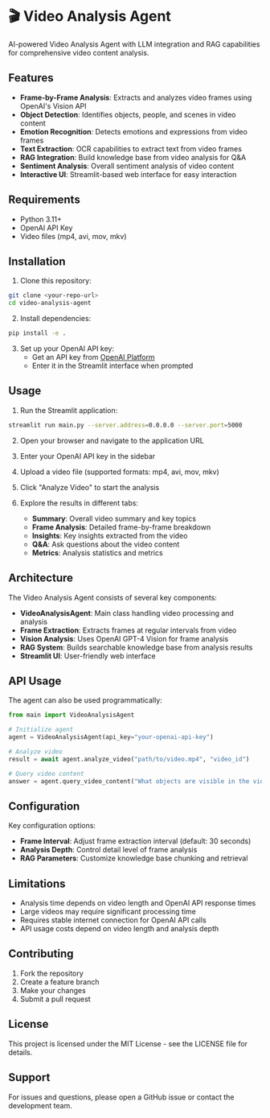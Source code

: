 
# 🎬 Video Analysis Agent

AI-powered Video Analysis Agent with LLM integration and RAG capabilities for comprehensive video content analysis.

## Features

- **Frame-by-Frame Analysis**: Extracts and analyzes video frames using OpenAI's Vision API
- **Object Detection**: Identifies objects, people, and scenes in video content
- **Emotion Recognition**: Detects emotions and expressions from video frames
- **Text Extraction**: OCR capabilities to extract text from video frames
- **RAG Integration**: Build knowledge base from video analysis for Q&A
- **Sentiment Analysis**: Overall sentiment analysis of video content
- **Interactive UI**: Streamlit-based web interface for easy interaction

## Requirements

- Python 3.11+
- OpenAI API Key
- Video files (mp4, avi, mov, mkv)

## Installation

1. Clone this repository:
```bash
git clone <your-repo-url>
cd video-analysis-agent
```

2. Install dependencies:
```bash
pip install -e .
```

3. Set up your OpenAI API key:
   - Get an API key from [OpenAI Platform](https://platform.openai.com/api-keys)
   - Enter it in the Streamlit interface when prompted

## Usage

1. Run the Streamlit application:
```bash
streamlit run main.py --server.address=0.0.0.0 --server.port=5000
```

2. Open your browser and navigate to the application URL

3. Enter your OpenAI API key in the sidebar

4. Upload a video file (supported formats: mp4, avi, mov, mkv)

5. Click "Analyze Video" to start the analysis

6. Explore the results in different tabs:
   - **Summary**: Overall video summary and key topics
   - **Frame Analysis**: Detailed frame-by-frame breakdown
   - **Insights**: Key insights extracted from the video
   - **Q&A**: Ask questions about the video content
   - **Metrics**: Analysis statistics and metrics

## Architecture

The Video Analysis Agent consists of several key components:

- **VideoAnalysisAgent**: Main class handling video processing and analysis
- **Frame Extraction**: Extracts frames at regular intervals from video
- **Vision Analysis**: Uses OpenAI GPT-4 Vision for frame analysis
- **RAG System**: Builds searchable knowledge base from analysis results
- **Streamlit UI**: User-friendly web interface

## API Usage

The agent can also be used programmatically:

```python
from main import VideoAnalysisAgent

# Initialize agent
agent = VideoAnalysisAgent(api_key="your-openai-api-key")

# Analyze video
result = await agent.analyze_video("path/to/video.mp4", "video_id")

# Query video content
answer = agent.query_video_content("What objects are visible in the video?")
```

## Configuration

Key configuration options:

- **Frame Interval**: Adjust frame extraction interval (default: 30 seconds)
- **Analysis Depth**: Control detail level of frame analysis
- **RAG Parameters**: Customize knowledge base chunking and retrieval

## Limitations

- Analysis time depends on video length and OpenAI API response times
- Large videos may require significant processing time
- Requires stable internet connection for OpenAI API calls
- API usage costs depend on video length and analysis depth

## Contributing

1. Fork the repository
2. Create a feature branch
3. Make your changes
4. Submit a pull request

## License

This project is licensed under the MIT License - see the LICENSE file for details.

## Support

For issues and questions, please open a GitHub issue or contact the development team.
